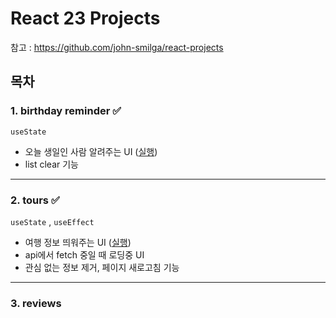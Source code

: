 # React 23 Projects

참고 : https://github.com/john-smilga/react-projects

## 목차

### 1. birthday reminder ✅

`useState`

- 오늘 생일인 사람 알려주는 UI ([실행](https://codesandbox.io/s/frosty-http-96c867?file=/src/App.js))
- list clear 기능

<hr>

### 2. tours ✅

`useState` , `useEffect`

- 여행 정보 띄워주는 UI ([실행]())
- api에서 fetch 중일 때 로딩중 UI
- 관심 없는 정보 제거, 페이지 새로고침 기능

<hr>

### 3. reviews
